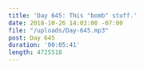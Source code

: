 ```yaml
---
title: 'Day 645: This "bomb" stuff.'
date: 2018-10-26 14:03:00 -07:00
file: "/uploads/Day-645.mp3"
post: Day 645
duration: '00:05:41'
length: 4725518
---
```


